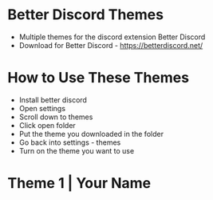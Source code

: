 # Better Discord Themes

 - Multiple themes for the discord extension Better Discord
 - Download for Better Discord - https://betterdiscord.net/

# How to Use These Themes 

 - Install better discord
 - Open settings
 - Scroll down to themes
 - Click open folder
 - Put the theme you downloaded in the folder
 - Go back into settings - themes
 - Turn on the theme you want to use

# Theme 1 | Your Name 
